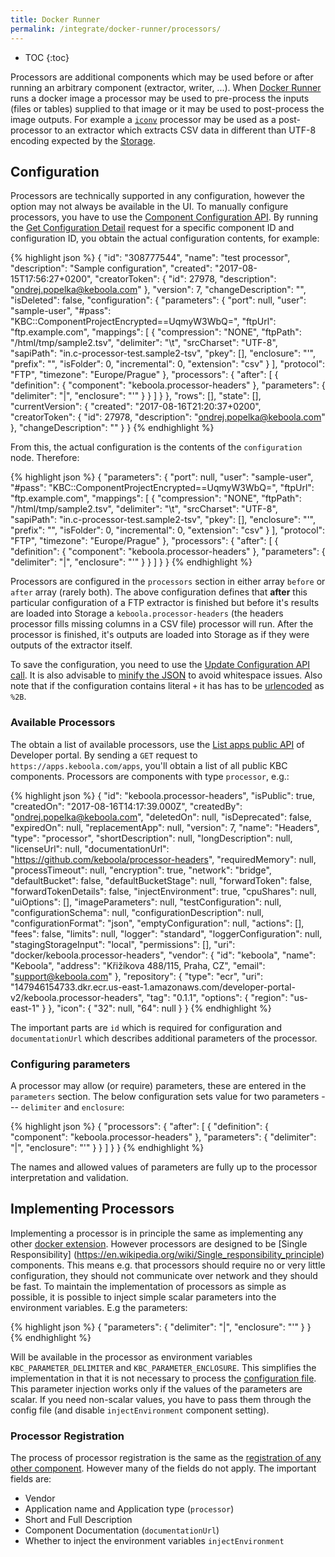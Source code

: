 ```yaml
---
title: Docker Runner
permalink: /integrate/docker-runner/processors/
---
```


* TOC
{:toc}

Processors are additional components which may be used before or after running an 
arbitrary component (extractor, writer, ...). When [Docker Runner](/integrate/docker-runner/) runs 
a docker image a processor may be used to pre-process the inputs (files or tables) supplied to that 
image or it may be used to post-process the image outputs. For example a 
[`iconv`](https://en.wikipedia.org/wiki/Iconv) processor may be used as a post-processor to an extractor
which extracts CSV data in different than UTF-8 encoding expected by the [Storage](https://help.keboola.com/storage/).

## Configuration
Processors are technically supported in any configuration, however the option may not always be available in 
the UI. To manually configure processors, you have to use the [Component Configuration API](http://docs.keboola.apiary.io/#reference/component-configurations). By running
the [Get Configuration Detail](http://docs.keboola.apiary.io/#reference/component-configurations/manage-configurations/configuration-detail) request for a specific component ID and configuration ID, you obtain the 
actual configuration contents, for example:

{% highlight json %}
{
    "id": "308777544",
    "name": "test processor",
    "description": "Sample configuration",
    "created": "2017-08-15T17:56:27+0200",
    "creatorToken": {
        "id": 27978,
        "description": "ondrej.popelka@keboola.com"
    },
    "version": 7,
    "changeDescription": "",
    "isDeleted": false,
    "configuration": {
        "parameters": {
            "port": null,
            "user": "sample-user",
            "#pass": "KBC::ComponentProjectEncrypted==UqmyW3WbQ=",
            "ftpUrl": "ftp.example.com",
            "mappings": [
                {
                    "compression": "NONE",
                    "ftpPath": "/html/tmp/sample2.tsv",
                    "delimiter": "\\t",
                    "srcCharset": "UTF-8",
                    "sapiPath": "in.c-processor-test.sample2-tsv",
                    "pkey": [],
                    "enclosure": "'",
                    "prefix": "",
                    "isFolder": 0,
                    "incremental": 0,
                    "extension": "csv"
                }
            ],
            "protocol": "FTP",
            "timezone": "Europe/Prague"
        },
        "processors": {
            "after": [
                {
                    "definition": {
                        "component": "keboola.processor-headers"
                    },
                    "parameters": {
                        "delimiter": "|",
                        "enclosure": "'"
                    }
                }
            ]
        }
    },
    "rows": [],
    "state": [],
    "currentVersion": {
        "created": "2017-08-16T21:20:37+0200",
        "creatorToken": {
            "id": 27978,
            "description": "ondrej.popelka@keboola.com"
        },
        "changeDescription": ""
    }
}
{% endhighlight %}

From this, the actual configuration is the contents of the `configuration` node. Therefore:

{% highlight json %}
{
    "parameters": {
        "port": null,
        "user": "sample-user",
        "#pass": "KBC::ComponentProjectEncrypted==UqmyW3WbQ=",
        "ftpUrl": "ftp.example.com",
        "mappings": [
            {
                "compression": "NONE",
                "ftpPath": "/html/tmp/sample2.tsv",
                "delimiter": "\\t",
                "srcCharset": "UTF-8",
                "sapiPath": "in.c-processor-test.sample2-tsv",
                "pkey": [],
                "enclosure": "'",
                "prefix": "",
                "isFolder": 0,
                "incremental": 0,
                "extension": "csv"
            }
        ],
        "protocol": "FTP",
        "timezone": "Europe/Prague"
    },
    "processors": {
        "after": [
            {
                "definition": {
                    "component": "keboola.processor-headers"
                },
                "parameters": {
                    "delimiter": "|",
                    "enclosure": "'"
                }
            }
        ]
    }
}
{% endhighlight %}

Processors are configured in the `processors` section in either array `before` or `after` array (rarely both).
The above configuration defines that **after** this particular configuration of a FTP extractor is finished
but before it's results are loaded into Storage a `keboola.processor-headers` (the headers processor fills
missing columns in a CSV file) processor will run. After the processor is finished, it's outputs are loaded
into Storage as if they were outputs of the extractor itself.

To save the configuration, you need to use the [Update Configuration API call](http://docs.keboola.apiary.io/#reference/component-configurations/manage-configurations/update-configuration). It is also advisable to [minify the JSON](http://www.cleancss.com/json-minify/) to avoid whitespace issues. Also note that if the configuration contains literal `+` it has has to be [urlencoded](https://www.urlencoder.org/) as `%2B`.

### Available Processors
The obtain a list of available processors, use the [List apps public API](http://docs.kebooladeveloperportal.apiary.io/#reference/0/public-api/list-published-apps) of Developer portal. By sending a `GET` request to `https://apps.keboola.com/apps`, you'll obtain a list of all public KBC components. Processors are components with type `processor`, e.g.:

{% highlight json %}
{
    "id": "keboola.processor-headers",
    "isPublic": true,
    "createdOn": "2017-08-16T14:17:39.000Z",
    "createdBy": "ondrej.popelka@keboola.com",
    "deletedOn": null,
    "isDeprecated": false,
    "expiredOn": null,
    "replacementApp": null,
    "version": 7,
    "name": "Headers",
    "type": "processor",
    "shortDescription": null,
    "longDescription": null,
    "licenseUrl": null,
    "documentationUrl": "https://github.com/keboola/processor-headers",
    "requiredMemory": null,
    "processTimeout": null,
    "encryption": true,
    "network": "bridge",
    "defaultBucket": false,
    "defaultBucketStage": null,
    "forwardToken": false,
    "forwardTokenDetails": false,
    "injectEnvironment": true,
    "cpuShares": null,
    "uiOptions": [],
    "imageParameters": null,
    "testConfiguration": null,
    "configurationSchema": null,
    "configurationDescription": null,
    "configurationFormat": "json",
    "emptyConfiguration": null,
    "actions": [],
    "fees": false,
    "limits": null,
    "logger": "standard",
    "loggerConfiguration": null,
    "stagingStorageInput": "local",
    "permissions": [],
    "uri": "docker/keboola.processor-headers",
    "vendor": {
        "id": "keboola",
        "name": "Keboola",
        "address": "Křižíkova 488/115, Praha, CZ",
        "email": "support@keboola.com"
    },
    "repository": {
        "type": "ecr",
        "uri": "147946154733.dkr.ecr.us-east-1.amazonaws.com/developer-portal-v2/keboola.processor-headers",
        "tag": "0.1.1",
        "options": {
            "region": "us-east-1"
        }
    },
    "icon": {
        "32": null,
        "64": null
    }
}
{% endhighlight %}

The important parts are `id` which is required for configuration and `documentationUrl` which describes
additional parameters of the processor.

### Configuring parameters
A processor may allow (or require) parameters, these are entered in the `parameters` section. The below configuration sets value for two parameters --- `delimiter` and `enclosure`:

{% highlight json %}
{
    "processors": {
        "after": [
            {
                "definition": {
                    "component": "keboola.processor-headers"
                },
                "parameters": {
                    "delimiter": "|",
                    "enclosure": "'"
                }
            }
        ]
    }
}
{% endhighlight %}

The names and allowed values of parameters are fully up to the processor interpretation and validation.

## Implementing Processors
Implementing a processor is in principle the same as implementing any other 
[docker extension](https://developers.keboola.com/extend/docker/). However processors are designed to be 
[Single Responsibility] (https://en.wikipedia.org/wiki/Single_responsibility_principle) components. This 
means e.g. that processors should require no or very little configuration, they should not communicate over network and they should be fast. To maintain the implementation of processors as simple as possible, it is possible to inject simple scalar parameters into the environment variables. E.g the parameters:

{% highlight json %}
{
    "parameters": {
        "delimiter": "|",
        "enclosure": "'"
    }
}
{% endhighlight %}

Will be available in the processor as environment variables `KBC_PARAMETER_DELIMITER` and 
`KBC_PARAMETER_ENCLOSURE`. This simplifies the implementation in that it is not necessary to process the 
[configuration file](https://developers.keboola.com/extend/common-interface/config-file/). This parameter 
injection works only if the values of the parameters are scalar. If you need non-scalar values, you have to pass them through the config file (and disable `injectEnvironment` component setting).

### Processor Registration 
The process of processor registration is the same as the 
[registration of any other component](https://developers.keboola.com/extend/registration/). However many 
of the fields do not apply. The important fields are:

- Vendor
- Application name and Application type (`processor`)
- Short and Full Description
- Component Documentation (`documentationUrl`)
- Whether to inject the environment variables `injectEnvironment`










